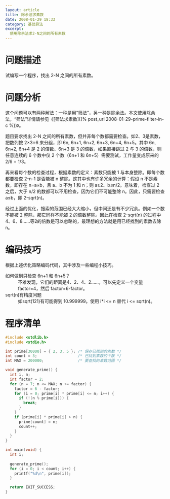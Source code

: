 ```yaml
---
layout: article
title: 除余法求素数
date: 2008-01-29 18:33
category: 基础算法
excerpt:
  使用除余法求2-N之间的所有素数
---
```


# 问题描述

试编写一个程序，找出 2-N 之间的所有素数。

# 问题分析

这个问题可以有两种解法：一种是用“筛法”，另一种是除余法。本文使用除余法，“筛法”详情请参见《[筛法求素数]({% post_url 2008-01-29-prime-filter-in-c %})》。

题目要求找出 2-N 之间的所有素数，但并非每个数都需要检查。如2、3是素数，把数列按 2×3=6 来分组，即 6n, 6n+1, 6n+2, 6n+3, 6n+4, 6n+5。其中 6n, 6n+2, 6n+4 是 2 的倍数、6n+3 是 3 的倍数，如果直接跳过 2 与 3 的倍数，则任意连续的 6 个数中仅 2 个数（6n+1 和 6n+5）需要测试，工作量变成原来的 2/6 = 1/3。

再来看每个数的检查过程，根据素数的定义：素数只能被 1 与本身整除。即每个数都要检查 2-n-1 是否能被 n 整除。这其中也有许多冗余的计算：假设 n 不是素数，即存在 n=a×b，且 a、b 不为 1 和 n；则 a≥2、b≤n/2。意味着，检查过 2 之后，大于 n/2 的数都可以不用检查，因为它们不可能整除 n。因此，只需要检查 a≤b，即 2-sqrt(n)。

经过上面的优化，搜索的范围已经大大缩小，但中间还是有不少冗余。例如一个数不能被 2 整除，那它同样不能被 2 的倍数整除。因此在检查 2-sqrt(n) 的过程中 4、6、8……等2的倍数是可以忽略的，最理想的方法就是用已经找到的素数去除n。

# 编码技巧

根据上述优化策略编码代码，其中涉及一些编程小技巧。

<dl>
  <dt>如何做到只检查 6n+1 和 6n+5？</dt>
  <dd>不难发现，它们的距离是4、2、4、2……，可以先定义一个变量 factor=4，然后 factor=6-factor。</dd>
  <dt>sqrt(n)有精度问题</dt>
  <dd>如sqrt(121)有可能得到 10.999999。使用 i*i &lt;= n 替代 i &lt;= sqrt(n)。</dd>
</dl>

# 程序清单

```c
#include <stdlib.h>
#include <stdio.h>

int prime[30000] = { 2, 3, 5 }; /* 保存已找到的素数 */
int count = 3;                  /* 已找到素数的个数 */
int MAX = 200000;               /* 要查找的素数范围 */

void generate_prime() {
  int i, n;
  int factor = 2;
  for (n = 7; n <= MAX; n += factor) {
    factor = 6 - factor;
    for (i = 0; prime[i] * prime[i] <= n; i++) {
      if (!(n % prime[i])) {
        break;
      }
    }
    if (prime[i] * prime[i] > n) {
      prime[count] = n;
      count++;
    }
  }
}

int main(void) {
  int i;
  
  generate_prime();
  for (i = 0; i < count; i++) {
    printf("%d\n", prime[i]);
  }

  return EXIT_SUCCESS;
}
```
